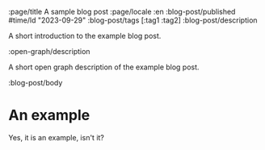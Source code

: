 :page/title A sample blog post
:page/locale :en
:blog-post/published #time/ld "2023-09-29"
:blog-post/tags [:tag1 :tag2]
:blog-post/description

A short introduction to the example blog post.

:open-graph/description

A short open graph description of the example blog post.

:blog-post/body

# An example

Yes, it is an example, isn't it?
